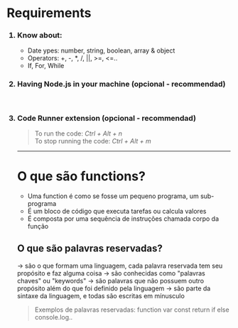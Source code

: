 # Requirements 

<ol>
<h3> <li>Know about:</li> </h3>

- Date ypes: number, string, boolean, array & object 
- Operators: +,  -,  *,  /,  ||,  >=,  <=..
- If, For, While  


<h3> <li>Having Node.js in your machine (opcional - recommendad) </li> </h3>

</br>

<h3> <li> Code Runner extension (opcional - recommendad) </li> </h3>

>To run the code: _Ctrl + Alt + n_ </br>
>To stop running the code: _Ctrl + Alt + m_


______________________________________________________________________ 

# O que são functions? 
- Uma function é como se fosse um pequeno programa, um sub-programa
- É um bloco de código que executa tarefas ou calcula valores
- É composta por uma sequência de instruções chamada corpo da função


## O que são palavras reservadas?
-> são o que formam uma linguagem, cada palavra reservada tem seu propósito e faz alguma coisa 
-> são conhecidas como "palavras chaves" ou "keywords" 
-> são palavras que não possuem outro propósito além do que foi definido pela linguagem
-> são parte da sintaxe da linguagem, e todas são escritas em mínusculo 

>Exemplos de palavras reservadas: 
>function
>var 
>const
>return
>if
>else
>console.log..









 
